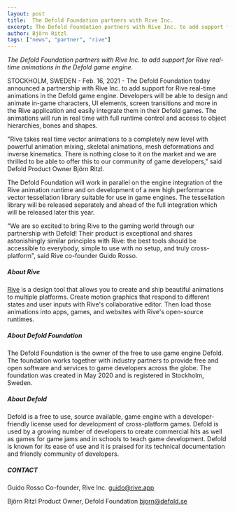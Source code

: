 ```yaml
---
layout: post
title:  The Defold Foundation partners with Rive Inc.
excerpt: The Defold Foundation partners with Rive Inc. to add support for Rive real-time animations in the Defold game engine.
author: Björn Ritzl
tags: ["news", "partner", "rive"]
---
```


_The Defold Foundation partners with Rive Inc. to add support for Rive real-time animations in the Defold game engine._

STOCKHOLM, SWEDEN - Feb. 16, 2021 - The Defold Foundation today announced a partnership with Rive Inc. to add support for Rive real-time animations in the Defold game engine. Developers will be able to design and animate in-game characters, UI elements, screen transitions and more in the Rive application and easily integrate them in their Defold games. The animations will run in real time with full runtime control and access to object hierarchies, bones and shapes.

"Rive takes real time vector animations to a completely new level with powerful animation mixing, skeletal animations, mesh deformations and inverse kinematics. There is nothing close to it on the market and we are thrilled to be able to offer this to our community of game developers," said Defold Product Owner Björn Ritzl.

The Defold Foundation will work in parallel on the engine integration of the Rive animation runtime and on development of a new high performance vector tessellation library suitable for use in game engines. The tessellation library will be released separately and ahead of the full integration which will be released later this year.

"We are so excited to bring Rive to the gaming world through our partnership with Defold! Their product is exceptional and shares astonishingly similar principles with Rive: the best tools should be accessible to everybody, simple to use with no setup, and truly cross-platform", said Rive co-founder Guido Rosso.

##### About Rive
[Rive](https://rive.app/) is a design tool that allows you to create and ship beautiful animations to multiple platforms. Create motion graphics that respond to different states and user inputs with Rive's collaborative editor. Then load those animations into apps, games, and websites with Rive's open-source runtimes.

##### About Defold Foundation
The Defold Foundation is the owner of the free to use game engine Defold. The foundation works together with industry partners to provide free and open software and services to game developers across the globe. The foundation was created in May 2020 and is registered in Stockholm, Sweden.

##### About Defold
Defold is a free to use, source available, game engine with a developer-friendly license used for development of cross-platform games. Defold is used by a growing number of developers to create commercial hits as well as games for game jams and in schools to teach game development. Defold is known for its ease of use and it is praised for its technical documentation and friendly community of developers.

##### CONTACT
Guido Rosso
Co-founder, Rive Inc.
[guido@rive.app](mailto:guido@rive.app)

Björn Ritzl
Product Owner, Defold Foundation
[bjorn@defold.se](mailto:bjorn@defold.se)
